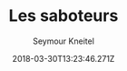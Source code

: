 ---
tmdb_id: '71128'
title: Les saboteurs
original_title: Japoteurs
author: Seymour Kneitel
img_name: japoteurs.jpg
release_date: '1942-09-17'
synopsis: ''
tags:
- Superman
- Fleischer
category:
- Dessins Animés
youtube_url: ''
vimeo_url: ''
archive_url: ''
dailymotion_url: //www.dailymotion.com/embed/video/x6h1b92
cast: 'Bud Collyer,Joan Alexander,Julian Noa'
crew: Seymour Kneitel
imdb_id: tt0034913
adult: 'false'
date: '2018-03-30T13:23:46.271Z'
---